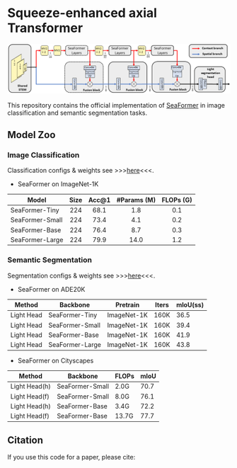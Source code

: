 # Squeeze-enhanced axial Transformer

<div align="center">
  <img width="1200", src="./seaformer.png">
</div>


This repository contains the official implementation of [SeaFormer](https://arxiv.org/abs/) in image classification and semantic segmentation tasks.


## Model Zoo

### Image Classification

Classification configs & weights see >>>[here](seaformer-cls/)<<<.

- SeaFormer on ImageNet-1K

| Model            | Size | Acc@1 | #Params (M) | FLOPs (G) |
|------------------|:----:|:-----:|:-----------:|:---------:|
| SeaFormer-Tiny   |  224 |  68.1 |     1.8     |    0.1    |
| SeaFormer-Small  |  224 |  73.4 |     4.1     |    0.2    |
| SeaFormer-Base   |  224 |  76.4 |     8.7     |    0.3    |
| SeaFormer-Large  |  224 |  79.9 |     14.0    |    1.2    |


### Semantic Segmentation

Segmentation configs & weights see >>>[here](seaformer-seg/)<<<.

- SeaFormer on ADE20K

| Method       |      Backbone    |   Pretrain  | Iters | mIoU(ss) |
|--------------|------------------|-------------|-------|----------|
|  Light Head  | SeaFormer-Tiny   | ImageNet-1K | 160K  | 36.5     |
|  Light Head  | SeaFormer-Small  | ImageNet-1K | 160K  | 39.4     |
|  Light Head  | SeaFormer-Base   | ImageNet-1K | 160K  | 41.9     |
|  Light Head  | SeaFormer-Large  | ImageNet-1K | 160K  | 43.8     |

- SeaFormer on Cityscapes

| Method         |      Backbone    |   FLOPs | mIoU |
|----------------|------------------|---------|----------|
|  Light Head(h) | SeaFormer-Small  |   2.0G  | 70.7     |
|  Light Head(f) | SeaFormer-Small  |   8.0G  | 76.1     |
|  Light Head(h) | SeaFormer-Base   |   3.4G  | 72.2     |
|  Light Head(f) | SeaFormer-Base   |   13.7G | 77.7     |


## Citation
If you use this code for a paper, please cite:

```

```



